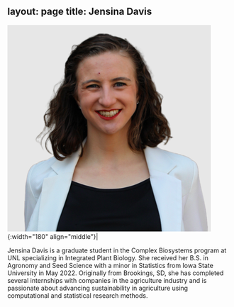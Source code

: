layout: page
title: Jensina Davis
---

![Jensina Davis](/images/People_Images/Jensina.png){:width="180" align="middle"}|

Jensina Davis is a graduate student in the Complex Biosystems program at UNL specializing in Integrated Plant Biology. She received her B.S. in Agronomy and Seed Science with a minor in Statistics from Iowa State University in May 2022. Originally from Brookings, SD, she has completed several internships with companies in the agriculture industry and is passionate about advancing sustainability in agriculture using computational and statistical research methods.
